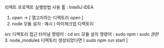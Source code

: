 리액트 프로젝트 실행방법
사용 툴 : IntelliJ IDEA
1. open -> [ 열고자하는 디렉토리 open ]
2. node 모듈 설치 : 
  예시 ) 마이체크업 디렉토리
 
  src  디렉토리 접근
  터미널 명령어 : cd src 
  모듈 설치 명령어 : sudo npm i 
  *sudo 권한*
3. node_modules 디렉토리 생성되었다면 [ sudo npm run start ]
